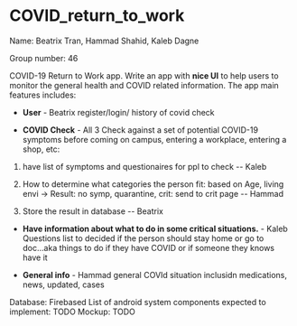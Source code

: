 # COVID_return_to_work

Name: Beatrix Tran, Hammad Shahid, Kaleb Dagne

Group number: 46

COVID-19 Return to Work app.
Write an app with **nice UI** to help users to monitor the general health and COVID related information. The app main features includes:

- **User** - Beatrix
register/login/
history of covid check

- **COVID Check** - All 3
 Check against a set of potential COVID-19 symptoms before coming on campus, entering a workplace, entering a shop, etc:
 
 1. have list of symptoms and questionaires for ppl to check -- Kaleb
 
 2. How to determine what categories the person fit: based on Age, living envi -> Result: no symp, quarantine, crit: send to crit page -- Hammad
 
 3. Store the result in database -- Beatrix
 
- **Have information about what to do in some critical situations.** - Kaleb
Questions list to decided if the person should stay home or go to doc...aka things to do if they have COVID or if someone they knows have it

- **General info** - Hammad
general COVId situation inclusidn medications, news, updated, cases


Database: Firebased
List of android system components expected to implement: TODO
Mockup: TODO



